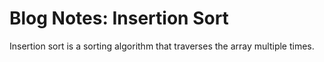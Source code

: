 # Blog Notes: Insertion Sort

Insertion sort is a sorting algorithm that traverses the array multiple times. 
